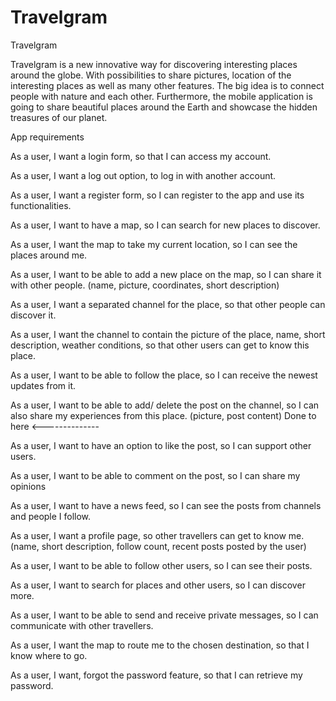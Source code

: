 # Travelgram

Travelgram 

Travelgram is a new innovative way for discovering interesting places around the globe. 
With possibilities to share pictures, location of the interesting places as well as many other features. 
The big idea is to connect people with nature and each other. 
Furthermore, the mobile application is going to share beautiful places around the Earth and showcase the hidden treasures of our planet.

App requirements

As a user, I want a login form, so that I can access my account.

As a user, I want a log out option, to log in with another account.

As a user, I want a register form, so I can register to the app and use its functionalities.

As a user, I want to have a map, so I can search for new places to discover.

As a user, I want the map to take my current location, so I can see the places around me.

As a user, I want to be able to add a new place on the map, so I can share it with other people. (name, picture, coordinates, short description)

As a user, I want a separated channel for the place, so that other people can discover it.

As a user, I want the channel to contain the picture of the place, name, short description, weather conditions,
so that other users can get to know this place.

As a user, I want to be able to follow the place, so I can receive the newest updates from it. 

As a user, I want to be able to add/ delete the post on the channel, so I can also share my experiences from this place. (picture, post content) Done to here <--------------

As a user, I want to have an option to like the post, so I can support other users.

As a user, I want to be able to comment on the post, so I can share my opinions

As a user, I want to have a news feed, so I can see the posts from channels and people I follow.

As a user, I want a profile page, so other travellers can get to know me. (name, short description, follow count, recent posts posted by the user)

As a user, I want to be able to follow other users, so I can see their posts.

As a user, I want to search for places and other users, so I can discover more.

As a user, I want to be able to send and receive private messages, so I can communicate with other travellers. 

As a user, I want the map to route me to the chosen destination, so that I know where to go. 

As a user, I want, forgot the password feature, so that I can retrieve my password.

